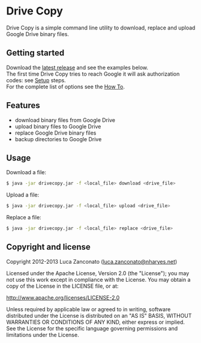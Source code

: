 Drive Copy
==========

Drive Copy is a simple command line utility to download, replace and upload Google Drive binary files.

Getting started
---------------

Download the [latest release](https://github.com/downloads/Gherynos/DriveCopy/drivecopy-1.1.0.jar) and see the examples below.  
The first time Drive Copy tries to reach Google it will ask authorization codes: see [Setup](https://github.com/Gherynos/DriveCopy/wiki/Setup) steps.  
For the complete list of options see the [How To](https://github.com/Gherynos/DriveCopy/wiki/How-To).

Features
--------

* download binary files from Google Drive
* upload binary files to Google Drive
* replace Google Drive binary files
* backup directories to Google Drive

Usage
-----

Download a file:

```bash
$ java -jar drivecopy.jar -f <local_file> download <drive_file>
```

Upload a file:

```bash
$ java -jar drivecopy.jar -f <local_file> upload <drive_file>
```

Replace a file:

```bash
$ java -jar drivecopy.jar -f <local_file> replace <drive_file>
```

Copyright and license
---------------------

Copyright 2012-2013 Luca Zanconato (<luca.zanconato@nharyes.net>)

Licensed under the Apache License, Version 2.0 (the "License");
you may not use this work except in compliance with the License.
You may obtain a copy of the License in the LICENSE file, or at:

   http://www.apache.org/licenses/LICENSE-2.0

Unless required by applicable law or agreed to in writing, software
distributed under the License is distributed on an "AS IS" BASIS,
WITHOUT WARRANTIES OR CONDITIONS OF ANY KIND, either express or implied.
See the License for the specific language governing permissions and
limitations under the License.
